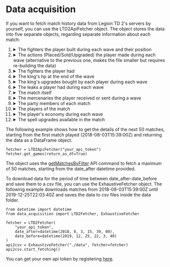 # Data acquisition
If you want to fetch match history data from Legion TD 2's servers by yourself, you can use the LTD2ApiFetcher object.
The object stores the data into five separate objects, regarding separate information about each match:
1. <details><summary>The fighters the player built during each wave and their position</summary>(_id, playerId, wave, fighter, x, y, seq_num)</details>
2. <details><summary>The actions (Placed/Sold/Upgraded) the player made during each wave (alternative to the previous one, makes the file smaller but requires re-building the data)</summary>(_id, playerId, wave, fighter, x, y, action, seq_num)</details>
3. <details><summary>The fighters the player had</summary>(_id, playerId, fighter_1, fighter_2, ..., fighter_30)</details>
4. <details><summary>The king's hp at the end of the wave</summary>(_id, wave, left_hp, right_hp)</details>
5. <details><summary>The king's upgrades bought by each player during each wave</summary>(_id, playerId, wave, upgrade, seq_num)</details>
6. <details><summary>The leaks a player had during each wave</summary>(_id, playerId, wave, unit, seq_num)</details>
7. <details><summary>The match itself</summary>(_id, version, date, queueType, endingWave, gameLength, gameElo, playerCount, humanCount, kingSpell, side_won)</details>
8. <details><summary>The mercenaries the player received or sent during a wave</summary>(_id, playerId, received, wave, mercenary, seq_num)</details>
9. <details><summary>The party members of each match</summary>(_id, member_1, member_2, member_3, member_4, member_5, member_6, member_7, member_8)</details>
10. <details><summary>The players of the match</summary>(_id, playerId, playerName, playerSlot, legion, workers, value, cross, overallElo, stayedUntilEnd, chosenSpell, partySize, legionSpecificElo, mvpScore, leekValue, leaksCaughtValue, leftAtSeconds)</details>
11. <details><summary>The player's economy during each wave</summary>(_id, playerId, wave, workers, income, networth)</details>
12. <details><summary>The spell upgrades available in the match</summary>(_id, choice_1, choice_2, choice_3)</details>


The following example shows how to get the details of the next 50 matches, starting from the first match played (2018-08-03T15:39:00Z) and returning the data as a DataFrame object.
```
fetcher = LTD2ApiFetcher("your_api_token")
fetcher.get_games(return_as_df=True)
```
The object uses the [getMatchesByFilter](https://swagger.legiontd2.com/#/Games/getMatchesByFilter) API command to fetch a maximum of 50 matches, starting from the date_after datetime provided.

To download data for the period of time between date_after-date_before and save them to a csv file, you can use the ExhaustiveFetcher object.
The following example downloads matches from 2018-08-03T15:39:00Z until 2019-12-25T22:03:40Z and saves the data to csv files inside the data folder.
```
from datetime import datetime
from data_acquisition import LTD2Fetcher, ExhaustiveFetcher

fetcher = LTD2Fetcher(
    "your_api_token", 
    date_after=datetime(2018, 8, 3, 15, 39, 00), 
    date_before=datetime(2019, 12, 25, 22, 3, 40)
)
api2csv = ExhaustiveFetcher("./data", fetcher=fetcher)
api2csv.start_fetching()
```

You can get your own api token by registering [here](https://developer.legiontd2.com/home).
